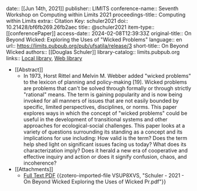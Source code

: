 date:: [[Jun 14th, 2021]]
publisher:: LIMITS
conference-name:: Seventh Workshop on Computing within Limits 2021
proceedings-title:: Computing within Limits
extra:: Citation Key: schuler2021
doi:: 10.21428/bf6fb269.26fb2aec
title:: @schuler2021
item-type:: [[conferencePaper]]
access-date:: 2024-02-08T12:39:33Z
original-title:: On Beyond Wicked: Exploring the Uses of "Wicked Problems"
language:: en
url:: https://limits.pubpub.org/pub/ufsatila/release/3
short-title:: On Beyond Wicked
authors:: [[Douglas Schuler]]
library-catalog:: limits.pubpub.org
links:: [Local library](zotero://select/groups/2386895/items/W6CKWEL4), [Web library](https://www.zotero.org/groups/2386895/items/W6CKWEL4)

- [[Abstract]]
	- In 1973, Horst Rittel and Melvin M. Webber added "wicked problems" to the lexicon of planning and policy-making [19]. Wicked problems are problems that can't be solved through formally or through strictly "rational" means. The term is gaining popularity and is now being invoked for all manners of issues that are not easily bounded by specific, limited perspectives, disciplines, or norms. This paper explores ways in which the concept of "wicked problems" could be useful in the development of transitional systems and other approaches for ecological-social challenges. This paper looks at a variety of questions surrounding its standing as a concept and its implications for use including: How valid is the term? Does the term help shed light on significant issues facing us today? What does its characterization imply? Does it herald a new era of cooperative and effective inquiry and action or does it signify confusion, chaos, and incoherence?
- [[Attachments]]
	- [Full Text PDF](https://limits.pubpub.org/pub/ufsatila/download/pdf) {{zotero-imported-file VSUP8XVS, "Schuler - 2021 - On Beyond Wicked Exploring the Uses of Wicked Pr.pdf"}}